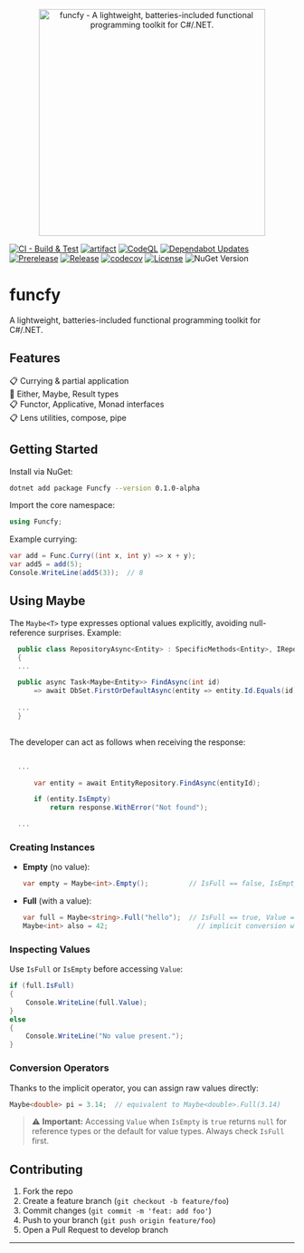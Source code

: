 <p align="center">
      <img  
        alt="funcfy - A lightweight, batteries-included functional programming toolkit for C#/.NET." 
        src="https://github.com/leo-oliveira-eng/funcfy/blob/main/images/logo.png"
        height="400px"
      />
</p>

[![CI - Build & Test](https://github.com/leo-oliveira-eng/funcfy/actions/workflows/build.yml/badge.svg)](https://github.com/leo-oliveira-eng/funcfy/actions/workflows/build.yml) [![artifact](https://github.com/leo-oliveira-eng/funcfy/actions/workflows/artifact.yml/badge.svg)](https://github.com/leo-oliveira-eng/funcfy/actions/workflows/artifact.yml) [![CodeQL](https://github.com/leo-oliveira-eng/funcfy/actions/workflows/codeql.yml/badge.svg)](https://github.com/leo-oliveira-eng/funcfy/actions/workflows/codeql.yml) [![Dependabot Updates](https://github.com/leo-oliveira-eng/funcfy/actions/workflows/dependabot/dependabot-updates/badge.svg)](https://github.com/leo-oliveira-eng/funcfy/actions/workflows/dependabot/dependabot-updates) [![Prerelease](https://github.com/leo-oliveira-eng/funcfy/actions/workflows/prerelease.yml/badge.svg?branch=main)](https://github.com/leo-oliveira-eng/funcfy/actions/workflows/prerelease.yml) [![Release](https://github.com/leo-oliveira-eng/funcfy/actions/workflows/release.yml/badge.svg)](https://github.com/leo-oliveira-eng/funcfy/actions/workflows/release.yml) [![codecov](https://codecov.io/gh/leo-oliveira-eng/funcfy/graph/badge.svg?token=EBEQ9TTZBG)](https://codecov.io/gh/leo-oliveira-eng/funcfy) [![License](https://img.shields.io/badge/license-MIT-blue.svg)](LICENSE.md) ![NuGet Version](https://img.shields.io/nuget/vpre/funcfy)


# funcfy

A lightweight, batteries-included functional programming toolkit for C#/.NET.

## Features

📋 Currying & partial application  
🔄 Either, Maybe, Result types  
📋 Functor, Applicative, Monad interfaces  
📋 Lens utilities, compose, pipe

## Getting Started

Install via NuGet:

```bash
dotnet add package Funcfy --version 0.1.0-alpha
```

Import the core namespace:

```csharp
using Funcfy;
```

Example currying:

```csharp
var add = Func.Curry((int x, int y) => x + y);
var add5 = add(5);
Console.WriteLine(add5(3));  // 8
```

## Using Maybe<T>

The `Maybe<T>` type expresses optional values explicitly, avoiding null-reference surprises. Example:


  ```csharp
    public class RepositoryAsync<Entity> : SpecificMethods<Entity>, IRepositoryAsync<Entity>
    {
    ...

    public async Task<Maybe<Entity>> FindAsync(int id)
        => await DbSet.FirstOrDefaultAsync(entity => entity.Id.Equals(id));
        
    ...
    }
        
  ```

The developer can act as follows when receiving the response:

  ```csharp

    ...

        var entity = await EntityRepository.FindAsync(entityId);

        if (entity.IsEmpty)
            return response.WithError("Not found");

    ...

  ```

### Creating Instances

- **Empty** (no value):

  ```csharp
  var empty = Maybe<int>.Empty();          // IsFull == false, IsEmpty == true
  ```

- **Full** (with a value):

  ```csharp
  var full = Maybe<string>.Full("hello");  // IsFull == true, Value == "hello"
  Maybe<int> also = 42;                      // implicit conversion wraps 42 as Full
  ```

### Inspecting Values

Use `IsFull` or `IsEmpty` before accessing `Value`:

```csharp
if (full.IsFull)
{
    Console.WriteLine(full.Value);
}
else
{
    Console.WriteLine("No value present.");
}
```

### Conversion Operators

Thanks to the implicit operator, you can assign raw values directly:

```csharp
Maybe<double> pi = 3.14;  // equivalent to Maybe<double>.Full(3.14)
```

> ⚠️ **Important:** Accessing `Value` when `IsEmpty` is `true` returns `null` for reference types or the default for value types. Always check `IsFull` first.

## Contributing

1. Fork the repo  
2. Create a feature branch (`git checkout -b feature/foo`)  
3. Commit changes (`git commit -m 'feat: add foo'`)  
4. Push to your branch (`git push origin feature/foo`)  
5. Open a Pull Request to develop branch

---

